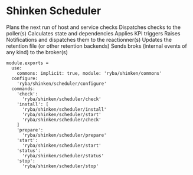 
# Shinken Scheduler

Plans the next run of host and service checks
Dispatches checks to the poller(s)
Calculates state and dependencies
Applies KPI triggers
Raises Notifications and dispatches them to the reactionner(s)
Updates the retention file (or other retention backends)
Sends broks (internal events of any kind) to the broker(s)

    module.exports =
      use:
        commons: implicit: true, module: 'ryba/shinken/commons'
      configure:
        'ryba/shinken/scheduler/configure'
      commands:
        'check':
          'ryba/shinken/scheduler/check'
        'install': [
          'ryba/shinken/scheduler/install'
          'ryba/shinken/scheduler/start'
          'ryba/shinken/scheduler/check'
        ]
        'prepare':
          'ryba/shinken/scheduler/prepare'
        'start':
          'ryba/shinken/scheduler/start'
        'status':
          'ryba/shinken/scheduler/status'
        'stop':
          'ryba/shinken/scheduler/stop'
